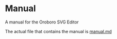 # Manual
A manual for the Oroboro SVG Editor

The actual file that contains the manual is [manual.md](https://github.com/oro8oro/manual/blob/master/manual.md)
